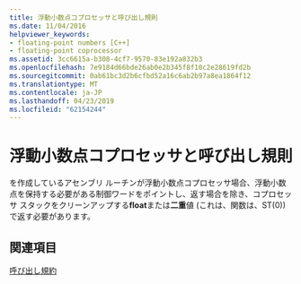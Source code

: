 ```yaml
---
title: 浮動小数点コプロセッサと呼び出し規則
ms.date: 11/04/2016
helpviewer_keywords:
- floating-point numbers [C++]
- floating-point coprocessor
ms.assetid: 3cc6615a-b308-4cf7-9570-83e192a832b3
ms.openlocfilehash: 7e9184d66bde26ab0e2b345f8f10c2e28619fd2b
ms.sourcegitcommit: 0ab61bc3d2b6cfbd52a16c6ab2b97a8ea1864f12
ms.translationtype: MT
ms.contentlocale: ja-JP
ms.lasthandoff: 04/23/2019
ms.locfileid: "62154244"
---
```

# <a name="floating-point-coprocessor-and-calling-conventions"></a>浮動小数点コプロセッサと呼び出し規則

を作成しているアセンブリ ルーチンが浮動小数点コプロセッサ場合、浮動小数点を保持する必要がある制御ワードをポイントし、返す場合を除き、コプロセッサ スタックをクリーンアップする**float**または**二重**値 (これは、関数は、ST(0)) で返す必要があります。

## <a name="see-also"></a>関連項目

[呼び出し規約](../cpp/calling-conventions.md)